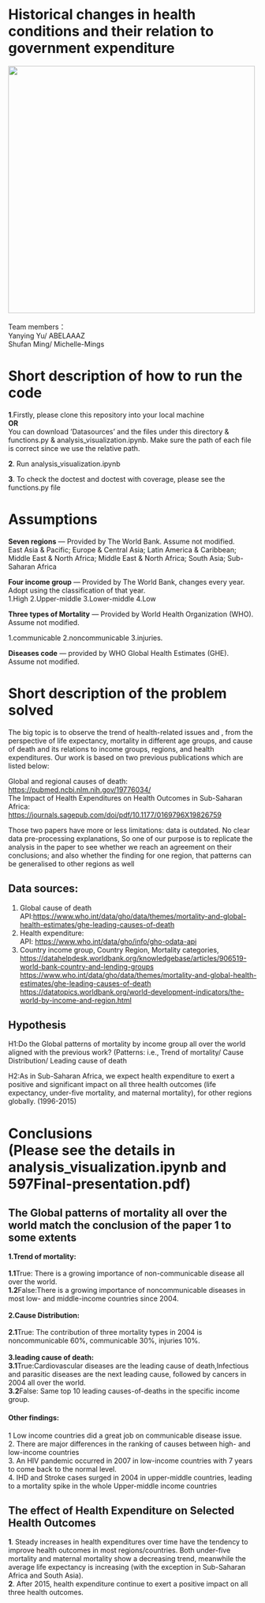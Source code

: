 
 
# Historical changes in health conditions and their relation to government expenditure
<img src="https://datascienceethics.com/wp-content/uploads/2019/04/99314779_s.jpg" style="width:500px" /> <br/>   
Team members：      
Yanying Yu/ ABELAAAZ  
Shufan Ming/ Michelle-Mings    

# Short description of how to run the code
**1**.Firstly, please clone this repository into your local machine  
  **OR**  
You can download ’Datasources’ and the files under this directory &  functions.py & analysis_visualization.ipynb. Make sure the path of each file is correct since we use the relative path.   
    
**2**. Run analysis_visualization.ipynb    

**3**. To check the doctest and doctest with coverage, please see the functions.py file


# Assumptions 
**Seven regions**  — Provided by The World Bank. Assume not modified.    
East Asia & Pacific; Europe & Central Asia; Latin America & Caribbean;    
Middle East & North Africa; Middle East & North Africa; South Asia; Sub-Saharan Africa    
        
**Four income group** — Provided by The World Bank, changes every year. Adopt using the classification of that year.   
1.High  2.Upper-middle  3.Lower-middle  4.Low      
	
**Three types of Mortality**  — Provided by World Health Organization (WHO). Assume not modified.      
   
1.communicable 2.noncommunicable 3.injuries.       
			
**Diseases code** — provided by WHO Global Health Estimates (GHE). Assume not modified.      

# Short description of the problem solved
The big topic is to observe the trend of health-related issues and , from the perspective of life expectancy, mortality in different age groups, and cause of death and its relations to income groups, regions, and health expenditures. Our work is based on two previous publications which are listed below:

Global and regional causes of death:    
https://pubmed.ncbi.nlm.nih.gov/19776034/         
The Impact of Health Expenditures on Health Outcomes in Sub-Saharan Africa:    
https://journals.sagepub.com/doi/pdf/10.1177/0169796X19826759         
  

Those two papers have more or less limitations: data is outdated. No clear data pre-processing explanations, So one of our purpose is to replicate the analysis in the paper to see whether we reach an agreement on their conclusions; and also whether the finding for one region, that patterns can be generalised to other regions as well    

## Data sources:
1. Global cause of death   
API:https://www.who.int/data/gho/data/themes/mortality-and-global-health-estimates/ghe-leading-causes-of-death      
2. Health expenditure:     
API: https://www.who.int/data/gho/info/gho-odata-api    
3. Country income group, Country Region, Mortality categories,    
https://datahelpdesk.worldbank.org/knowledgebase/articles/906519-world-bank-country-and-lending-groups    
https://www.who.int/data/gho/data/themes/mortality-and-global-health-estimates/ghe-leading-causes-of-death    
https://datatopics.worldbank.org/world-development-indicators/the-world-by-income-and-region.html    

## Hypothesis
H1:Do the Global patterns of mortality by income group all over the world aligned with the previous work? (Patterns: i.e., Trend of mortality/ Cause Distribution/ Leading cause of death

H2:As in Sub-Saharan Africa, we expect health expenditure to exert a positive and significant impact on all three health outcomes (life expectancy, under-five mortality, and maternal mortality), for other regions globally. (1996-2015)


# Conclusions<br/>  (Please see the details in analysis_visualization.ipynb and 597Final-presentation.pdf)         
 
## The Global patterns of mortality all over the world match the conclusion of the paper 1 to some extents                     		
**1.Trend of mortality:**<br/>			
**1.1**True: There is a growing importance of non-communicable disease all over the world.<br/>
**1.2**False:There is a growing importance of noncommunicable diseases in most low- and middle-income countries since 2004. <br/>	            		
**2.Cause Distribution:**<br/>		
**2.1**True: The contribution of three mortality types in 2004 is noncommunicable 60%, communicable 30%, injuries 10%.<br/>	          		
**3.leading cause of death:**<br/>
**3.1**True:Cardiovascular diseases are the leading cause of death,Infectious and parasitic diseases are the next leading cause, followed by cancers in 2004 all over the world.		         
**3.2**False: Same top 10 leading causes-of-deaths in the specific income group.<br/>	    

#### Other findings:    
1 Low income countries did a great job on communicable disease issue.    
2. There are major differences in the ranking of causes between high- and low-income countries    
3. An HIV pandemic occurred in 2007 in low-income countries with 7 years to come back to the normal level.    
4. IHD and Stroke cases surged in 2004 in upper-middle countries, leading to a mortality spike in the whole Upper-middle income countries    


## The effect of Health Expenditure on Selected Health Outcomes
**1**. Steady increases in health expenditures over time have the tendency to improve health outcomes in most regions/countries. Both under-five mortality and maternal mortality show a decreasing trend, meanwhile the average life expectancy is increasing (with the exception in Sub-Saharan Africa and South Asia).    
**2**. After 2015, health expenditure continue to exert a positive impact on all three health outcomes. 



